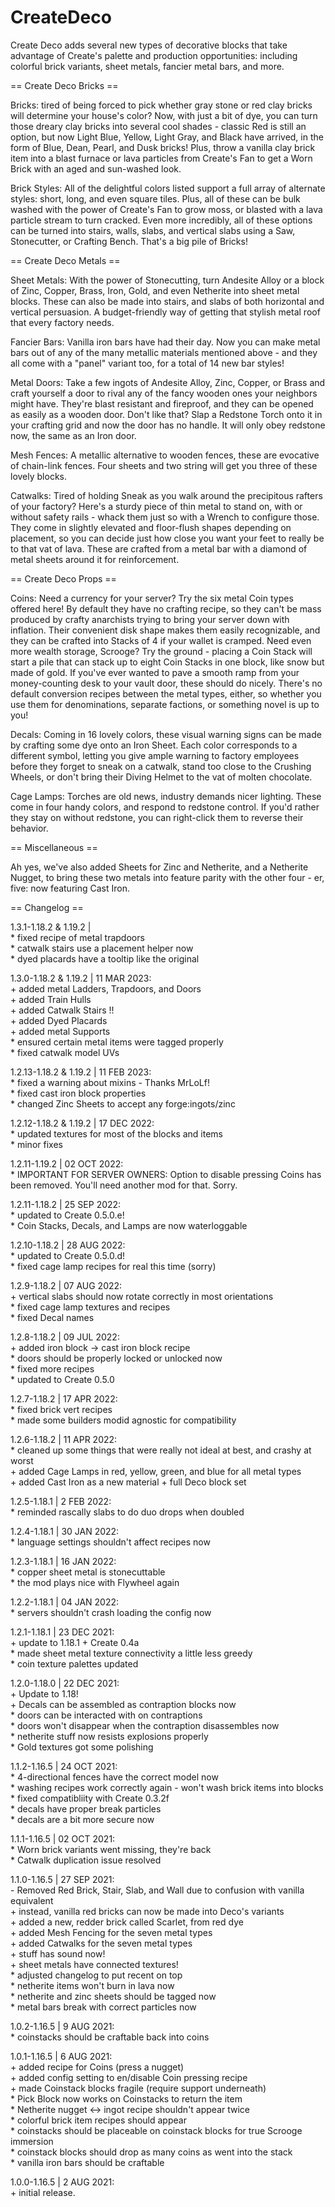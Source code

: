 # CreateDeco

Create Deco adds several new types of decorative blocks that take advantage of Create's palette and production opportunities: including colorful brick variants, sheet metals, fancier metal bars, and more.


== Create Deco Bricks ==

Bricks: tired of being forced to pick whether gray stone or red clay bricks will determine your house's color? Now, with just a bit of dye, you can turn those dreary clay bricks into several cool shades - classic Red is still an option, but now Light Blue, Yellow, Light Gray, and Black have arrived, in the form of Blue, Dean, Pearl, and Dusk bricks! Plus, throw a vanilla clay brick item into a blast furnace or lava particles from Create's Fan to get a Worn Brick with an aged and sun-washed look.


Brick Styles: All of the delightful colors listed support a full array of alternate styles: short, long, and even square tiles. Plus, all of these can be bulk washed with the power of Create's Fan to grow moss, or blasted with a lava particle stream to turn cracked. Even more incredibly, all of these options can be turned into stairs, walls, slabs, and vertical slabs using a Saw, Stonecutter, or Crafting Bench. That's a big pile of Bricks!


== Create Deco Metals ==

Sheet Metals: With the power of Stonecutting, turn Andesite Alloy or a block of Zinc, Copper, Brass, Iron, Gold, and even Netherite into sheet metal blocks. These can also be made into stairs, and slabs of both horizontal and vertical persuasion. A budget-friendly way of getting that stylish metal roof that every factory needs.


Fancier Bars: Vanilla iron bars have had their day. Now you can make metal bars out of any of the many metallic materials mentioned above - and they all come with a "panel" variant too, for a total of 14 new bar styles!


Metal Doors: Take a few ingots of Andesite Alloy, Zinc, Copper, or Brass and craft yourself a door to rival any of the fancy wooden ones your neighbors might have. They're blast resistant and fireproof, and they can be opened as easily as a wooden door. Don't like that? Slap a Redstone Torch onto it in your crafting grid and now the door has no handle. It will only obey redstone now, the same as an Iron door.


Mesh Fences: A metallic alternative to wooden fences, these are evocative of chain-link fences. Four sheets and two string will get you three of these lovely blocks.


Catwalks: Tired of holding Sneak as you walk around the precipitous rafters of your factory? Here's a sturdy piece of thin metal to stand on, with or without safety rails - whack them just so with a Wrench to configure those. They come in slightly elevated and floor-flush shapes depending on placement, so you can decide just how close you want your feet to really be to that vat of lava. These are crafted from a metal bar with a diamond of metal sheets around it for reinforcement.


== Create Deco Props ==

Coins: Need a currency for your server? Try the six metal Coin types offered here! By default they have no crafting recipe, so they can't be mass produced by crafty anarchists trying to bring your server down with inflation. Their convenient disk shape makes them easily recognizable, and they can be crafted into Stacks of 4 if your wallet is cramped. Need even more wealth storage, Scrooge? Try the ground - placing a Coin Stack will start a pile that can stack up to eight Coin Stacks in one block, like snow but made of gold. If you've ever wanted to pave a smooth ramp from your money-counting desk to your vault door, these should do nicely. There's no default conversion recipes between the metal types, either, so whether you use them for denominations, separate factions, or something novel is up to you!


Decals: Coming in 16 lovely colors, these visual warning signs can be made by crafting some dye onto an Iron Sheet. Each color corresponds to a different symbol, letting you give ample warning to factory employees before they forget to sneak on a catwalk, stand too close to the Crushing Wheels, or don't bring their Diving Helmet to the vat of molten chocolate.


Cage Lamps: Torches are old news, industry demands nicer lighting. These come in four handy colors, and respond to redstone control. If you'd rather they stay on without redstone, you can right-click them to reverse their behavior.


== Miscellaneous ==

Ah yes, we've also added Sheets for Zinc and Netherite, and a Netherite Nugget, to bring these two metals into feature parity with the other four - er, five: now featuring Cast Iron.

== Changelog ==  

1.3.1-1.18.2 & 1.19.2 |  
 \* fixed recipe of metal trapdoors  
 \* catwalk stairs use a placement helper now  
 \* dyed placards have a tooltip like the original  

1.3.0-1.18.2 & 1.19.2 | 11 MAR 2023:  
 \+ added metal Ladders, Trapdoors, and Doors  
 \+ added Train Hulls  
 \+ added Catwalk Stairs !!  
 \+ added Dyed Placards  
 \+ added metal Supports  
 \* ensured certain metal items were tagged properly  
 \* fixed catwalk model UVs  

1.2.13-1.18.2 & 1.19.2 | 11 FEB 2023:  
 \* fixed a warning about mixins - Thanks MrLoLf!  
 \* fixed cast iron block properties  
 \* changed Zinc Sheets to accept any forge:ingots/zinc  

1.2.12-1.18.2 & 1.19.2 | 17 DEC 2022:  
 \* updated textures for most of the blocks and items  
 \* minor fixes  

1.2.11-1.19.2 | 02 OCT 2022:  
 \* IMPORTANT FOR SERVER OWNERS: Option to disable pressing Coins has been removed. You'll need another mod for that. Sorry.  

1.2.11-1.18.2 | 25 SEP 2022:  
 \* updated to Create 0.5.0.e!  
 \* Coin Stacks, Decals, and Lamps are now waterloggable  

1.2.10-1.18.2 | 28 AUG 2022:  
 \* updated to Create 0.5.0.d!  
 \* fixed cage lamp recipes for real this time (sorry)  

1.2.9-1.18.2 | 07 AUG 2022:  
 \+ vertical slabs should now rotate correctly in most orientations  
 \* fixed cage lamp textures and recipes  
 \* fixed Decal names  

1.2.8-1.18.2 | 09 JUL 2022:  
 \+ added iron block -> cast iron block recipe  
 \* doors should be properly locked or unlocked now  
 \* fixed more recipes  
 \* updated to Create 0.5.0  

1.2.7-1.18.2 | 17 APR 2022:  
 \* fixed brick vert recipes  
 \* made some builders modid agnostic for compatibility  

1.2.6-1.18.2 | 11 APR 2022:  
 \* cleaned up some things that were really not ideal at best, and crashy at worst  
 \+ added Cage Lamps in red, yellow, green, and blue for all metal types  
 \+ added Cast Iron as a new material + full Deco block set  

1.2.5-1.18.1 | 2 FEB 2022:  
 \* reminded rascally slabs to do duo drops when doubled  

1.2.4-1.18.1 | 30 JAN 2022:  
 \* language settings shouldn't affect recipes now  

1.2.3-1.18.1 | 16 JAN 2022:  
 \* copper sheet metal is stonecuttable  
 \* the mod plays nice with Flywheel again  

1.2.2-1.18.1 | 04 JAN 2022:  
 \* servers shouldn't crash loading the config now  

1.2.1-1.18.1 | 23 DEC 2021:  
 \+ update to 1.18.1 + Create 0.4a  
 \* made sheet metal texture connectivity a little less greedy  
 \* coin texture palettes updated  

1.2.0-1.18.0 | 22 DEC 2021:  
 \+ Update to 1.18!  
 \+ Decals can be assembled as contraption blocks now  
 \* doors can be interacted with on contraptions  
 \* doors won't disappear when the contraption disassembles now  
 \* netherite stuff now resists explosions properly  
 \* Gold textures got some polishing

1.1.2-1.16.5 | 24 OCT 2021:  
 \* 4-directional fences have the correct model now  
 \* washing recipes work correctly again - won't wash brick items into blocks  
 \* fixed compatibliity with Create 0.3.2f  
 \* decals have proper break particles  
 \* decals are a bit more secure now

1.1.1-1.16.5 | 02 OCT 2021:  
 \* Worn brick variants went missing, they're back  
 \* Catwalk duplication issue resolved  

1.1.0-1.16.5 | 27 SEP 2021:  
 \- Removed Red Brick, Stair, Slab, and Wall due to confusion with vanilla equivalent  
 \+ instead, vanilla red bricks can now be made into Deco's variants  
 \+ added a new, redder brick called Scarlet, from red dye  
 \+ added Mesh Fencing for the seven metal types  
 \+ added Catwalks for the seven metal types  
 \+ stuff has sound now!  
 \+ sheet metals have connected textures!  
 \* adjusted changelog to put recent on top  
 \* netherite items won't burn in lava now  
 \* netherite and zinc sheets should be tagged now  
 \* metal bars break with correct particles now
 
1.0.2-1.16.5 | 9 AUG 2021:  
 \* coinstacks should be craftable back into coins
 
1.0.1-1.16.5 | 6 AUG 2021:  
 \+ added recipe for Coins (press a nugget)  
 \+ added config setting to en/disable Coin pressing recipe  
 \+ made Coinstack blocks fragile (require support underneath)  
 \* Pick Block now works on Coinstacks to return the item  
 \* Netherite nugget <-> ingot recipe shouldn't appear twice  
 \* colorful brick item recipes should appear  
 \* coinstacks should be placeable on coinstack blocks for true Scrooge immersion  
 \* coinstack blocks should drop as many coins as went into the stack  
 \* vanilla iron bars should be craftable

1.0.0-1.16.5 | 2 AUG 2021:  
 \+ initial release.